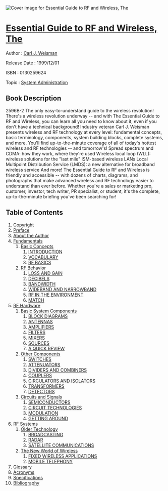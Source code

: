 ![Cover image for Essential Guide to RF and Wireless, The](https://imgdetail.ebookreading.net/cover/cover/system_admin/EB0130259624.jpg)

[Essential Guide to RF and Wireless, The](https://ebookreading.net/view/book/Essential+Guide+to+RF+and+Wireless%2C+The-EB0130259624_1.html "Essential Guide to RF and Wireless, The")
====================================================================================================================

Author : [Carl J. Weisman](https://ebookreading.net/search/author/Carl+J.+Weisman)

Release Date : 1999/12/01

ISBN : 0130259624

Topic : [System Administration](https://ebookreading.net/search/category/system-administration)

Book Description
-----------------

 2596B-2
The only easy-to-understand guide to the wireless revolution!
There's a wireless revolution underway -- and with The Essential Guide to RF and Wireless, you can learn all you need to know about it, even if you don't have a technical background! Industry veteran Carl J. Weisman presents wireless and RF technology at every level: fundamental concepts, basic terminology, components, system building blocks, complete systems, and more. You'll find up-to-the-minute coverage of all of today's hottest wireless and RF technologies -- and tomorrow's!
Spread spectrum and CDMA: how they work, where they're used
Wireless local loop (WLL): wireless solutions for the "last mile"
ISM-based wireless LANs
Local Multipoint Distribution Service (LMDS): a new alternative for broadband wireless service
And more!
The Essential Guide to RF and Wireless is friendly and accessible -- with dozens of charts, diagrams, and photographs that make advanced wireless and RF technology easier to understand than ever before. Whether you're a sales or marketing pro, customer, investor, tech writer, PR specialist, or student, it's the complete, up-to-the-minute briefing you've been searching for!
              
Table of Contents
-----------------

1. [Copyright](https://ebookreading.net/view/book/Essential+Guide+to+RF+and+Wireless%2C+The-EB0130259624_1.html)
1. [Preface](https://ebookreading.net/view/book/Essential+Guide+to+RF+and+Wireless%2C+The-EB0130259624_2.html)
1. [About the Author](https://ebookreading.net/view/book/Essential+Guide+to+RF+and+Wireless%2C+The-EB0130259624_3.html)
1. [Fundamentals](https://ebookreading.net/view/book/Essential+Guide+to+RF+and+Wireless%2C+The-EB0130259624_4.html)
    1. [Basic Concepts](https://ebookreading.net/view/book/Essential+Guide+to+RF+and+Wireless%2C+The-EB0130259624_5.html)
        1. [INTRODUCTION](https://ebookreading.net/view/book/Essential+Guide+to+RF+and+Wireless%2C+The-EB0130259624_6.html)
        1. [VOCABULARY](https://ebookreading.net/view/book/Essential+Guide+to+RF+and+Wireless%2C+The-EB0130259624_7.html)
        1. [RF BASICS](https://ebookreading.net/view/book/Essential+Guide+to+RF+and+Wireless%2C+The-EB0130259624_8.html)
    1. [RF Behavior](https://ebookreading.net/view/book/Essential+Guide+to+RF+and+Wireless%2C+The-EB0130259624_9.html)
        1. [LOSS AND GAIN](https://ebookreading.net/view/book/Essential+Guide+to+RF+and+Wireless%2C+The-EB0130259624_10.html)
        1. [DECIBELS](https://ebookreading.net/view/book/Essential+Guide+to+RF+and+Wireless%2C+The-EB0130259624_11.html)
        1. [BANDWIDTH](https://ebookreading.net/view/book/Essential+Guide+to+RF+and+Wireless%2C+The-EB0130259624_12.html)
        1. [WIDEBAND AND NARROWBAND](https://ebookreading.net/view/book/Essential+Guide+to+RF+and+Wireless%2C+The-EB0130259624_13.html)
        1. [RF IN THE ENVIRONMENT](https://ebookreading.net/view/book/Essential+Guide+to+RF+and+Wireless%2C+The-EB0130259624_14.html)
        1. [MATCH](https://ebookreading.net/view/book/Essential+Guide+to+RF+and+Wireless%2C+The-EB0130259624_15.html)
1. [RF Hardware](https://ebookreading.net/view/book/Essential+Guide+to+RF+and+Wireless%2C+The-EB0130259624_16.html)
    1. [Basic System Components](https://ebookreading.net/view/book/Essential+Guide+to+RF+and+Wireless%2C+The-EB0130259624_17.html)
        1. [BLOCK DIAGRAMS](https://ebookreading.net/view/book/Essential+Guide+to+RF+and+Wireless%2C+The-EB0130259624_18.html)
        1. [ANTENNAS](https://ebookreading.net/view/book/Essential+Guide+to+RF+and+Wireless%2C+The-EB0130259624_19.html)
        1. [AMPLIFIERS](https://ebookreading.net/view/book/Essential+Guide+to+RF+and+Wireless%2C+The-EB0130259624_20.html)
        1. [FILTERS](https://ebookreading.net/view/book/Essential+Guide+to+RF+and+Wireless%2C+The-EB0130259624_21.html)
        1. [MIXERS](https://ebookreading.net/view/book/Essential+Guide+to+RF+and+Wireless%2C+The-EB0130259624_22.html)
        1. [SOURCES](https://ebookreading.net/view/book/Essential+Guide+to+RF+and+Wireless%2C+The-EB0130259624_23.html)
        1. [A QUICK REVIEW](https://ebookreading.net/view/book/Essential+Guide+to+RF+and+Wireless%2C+The-EB0130259624_24.html)
    1. [Other Components](https://ebookreading.net/view/book/Essential+Guide+to+RF+and+Wireless%2C+The-EB0130259624_25.html)
        1. [SWITCHES](https://ebookreading.net/view/book/Essential+Guide+to+RF+and+Wireless%2C+The-EB0130259624_26.html)
        1. [ATTENUATORS](https://ebookreading.net/view/book/Essential+Guide+to+RF+and+Wireless%2C+The-EB0130259624_27.html)
        1. [DIVIDERS AND COMBINERS](https://ebookreading.net/view/book/Essential+Guide+to+RF+and+Wireless%2C+The-EB0130259624_28.html)
        1. [COUPLERS](https://ebookreading.net/view/book/Essential+Guide+to+RF+and+Wireless%2C+The-EB0130259624_29.html)
        1. [CIRCULATORS AND ISOLATORS](https://ebookreading.net/view/book/Essential+Guide+to+RF+and+Wireless%2C+The-EB0130259624_30.html)
        1. [TRANSFORMERS](https://ebookreading.net/view/book/Essential+Guide+to+RF+and+Wireless%2C+The-EB0130259624_31.html)
        1. [DETECTORS](https://ebookreading.net/view/book/Essential+Guide+to+RF+and+Wireless%2C+The-EB0130259624_32.html)
    1. [Circuits and Signals](https://ebookreading.net/view/book/Essential+Guide+to+RF+and+Wireless%2C+The-EB0130259624_33.html)
        1. [SEMICONDUCTORS](https://ebookreading.net/view/book/Essential+Guide+to+RF+and+Wireless%2C+The-EB0130259624_34.html)
        1. [CIRCUIT TECHNOLOGIES](https://ebookreading.net/view/book/Essential+Guide+to+RF+and+Wireless%2C+The-EB0130259624_35.html)
        1. [MODULATION](https://ebookreading.net/view/book/Essential+Guide+to+RF+and+Wireless%2C+The-EB0130259624_36.html)
        1. [GETTING AROUND](https://ebookreading.net/view/book/Essential+Guide+to+RF+and+Wireless%2C+The-EB0130259624_37.html)
1. [RF Systems](https://ebookreading.net/view/book/Essential+Guide+to+RF+and+Wireless%2C+The-EB0130259624_38.html)
    1. [Older Technology](https://ebookreading.net/view/book/Essential+Guide+to+RF+and+Wireless%2C+The-EB0130259624_39.html)
        1. [BROADCASTING](https://ebookreading.net/view/book/Essential+Guide+to+RF+and+Wireless%2C+The-EB0130259624_40.html)
        1. [RADAR](https://ebookreading.net/view/book/Essential+Guide+to+RF+and+Wireless%2C+The-EB0130259624_41.html)
        1. [SATELLITE COMMUNICATIONS](https://ebookreading.net/view/book/Essential+Guide+to+RF+and+Wireless%2C+The-EB0130259624_42.html)
    1. [The New World of Wireless](https://ebookreading.net/view/book/Essential+Guide+to+RF+and+Wireless%2C+The-EB0130259624_43.html)
        1. [FIXED WIRELESS APPLICATIONS](https://ebookreading.net/view/book/Essential+Guide+to+RF+and+Wireless%2C+The-EB0130259624_44.html)
        1. [MOBILE TELEPHONY](https://ebookreading.net/view/book/Essential+Guide+to+RF+and+Wireless%2C+The-EB0130259624_45.html)
1. [Glossary](https://ebookreading.net/view/book/Essential+Guide+to+RF+and+Wireless%2C+The-EB0130259624_46.html)
1. [Acronyms](https://ebookreading.net/view/book/Essential+Guide+to+RF+and+Wireless%2C+The-EB0130259624_47.html)
1. [Specifications](https://ebookreading.net/view/book/Essential+Guide+to+RF+and+Wireless%2C+The-EB0130259624_48.html)
1. [Bibliography](https://ebookreading.net/view/book/Essential+Guide+to+RF+and+Wireless%2C+The-EB0130259624_49.html)
